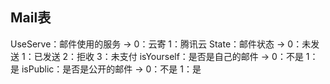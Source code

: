 ## Mail表
UseServe：邮件使用的服务 -> 0：云寄 1：腾讯云
State：邮件状态 -> 0：未发送 1：已发送 2：拒收 3：未支付
isYourself：是否是自己的邮件 -> 0：不是 1：是
isPublic：是否是公开的邮件 -> 0：不是 1：是